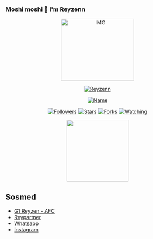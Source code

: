 ### Moshi moshi 👋 I'm Reyzenn
<p align="center">
<img src="https://i.ibb.co/yd9WpDH/IMG-20210110-WA0240.png" alt="IMG" width="200" height="170"/>
</p>
</p>
<p align="center">
<a href="#"><img title="Reyzenn" src="https://img.shields.io/badge/Caca-green?colorA=%23ff0000&colorB=%2307e4&style=for-the-badge"></a>
</p>
<p align="center">
<a href="https://github.com/Reyzenn"><img title="Name" src="https://img.shields.io/badge/Name-Reyzen-orange.svg?style=for-the-badge&logo=github"></a>
</p>
<p align="center">
<a href="https://github.com/Reyzenn"><img title="Followers" src="https://img.shields.io/github/followers/Reyzenn?color=blue&style=flat-square"></a>
<a href="https://github.com/Reyzenn"><img title="Stars" src="https://img.shields.io/github/stars/Reyzenn/Reyzenn?color=red&style=flat-square"></a>
<a href="https://github.com/Reyzenn"><img title="Forks" src="https://img.shields.io/github/forks/Reyzenn/Reyzenn?color=red&style=flat-square"></a>
<a href="https://github.com/Reyzenn"><img title="Watching" src="https://img.shields.io/github/watchers/Reyzenn/Reyzenn?label=Watchers&color=blue&style=flat-square"></a>
</p>


<p align="center">
<img src="https://avatars.githubusercontent.com/Reyzenn" width="170" height="170"
</p>
</p>
</p>

## Sosmed
- [ G1 Reyzen - AFC ](https://chat.whatsapp.com/KevKdD6FNT9AkVtrbpHDk9)
- [ Reypartner ](https://github.com/YuzzuKamiyaka)
- [ Whatsapp ](wa.me/6283148375193)
- [ Instagram ](instargam.com/sky.lynx4)




